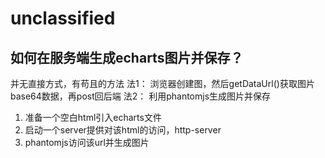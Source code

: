 # unclassified

## 如何在服务端生成echarts图片并保存？
并无直接方式，有苟且的方法
法1：
  浏览器创建图，然后getDataUrl()获取图片base64数据，再post回后端
法2：
  利用phantomjs生成图片并保存
  1. 准备一个空白html引入echarts文件
  2. 启动一个server提供对该html的访问，http-server
  3. phantomjs访问该url并生成图片
